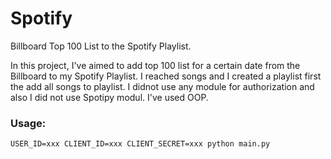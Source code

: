 # Spotify
 Billboard Top 100 List to the Spotify Playlist.

In this project, I've aimed to add top 100 list for a certain date from the Billboard  to my Spotify Playlist. I reached songs and I created a playlist first the add all songs to playlist. I didnot use any module for authorization and also I did not use Spotipy modul. I've used OOP.

### Usage:
```
USER_ID=xxx CLIENT_ID=xxx CLIENT_SECRET=xxx python main.py
```